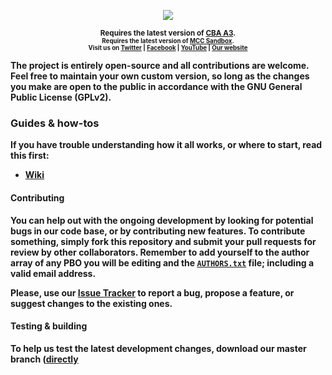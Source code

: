 <p align="center">
    <img src="http://www.battlegroup21.com/styles/WoWDraenor/theme/images/logo_bg21.png">
</p>

<p align="center">
    <sup><strong>Requires the latest version of <a href="https://github.com/CBATeam/CBA_A3/releases">CBA A3</a>.<br/>
    <sup><strong>Requires the latest version of <a href="https://forums.bistudio.com/topic/142042-mcc-sandbox-3-dynamic-mission-creating-tool-for-arma-3/">MCC Sandbox</a>.<br/>
    Visit us on <a href="https://twitter.com/BattleGroup21">Twitter</a> | <a href="https://www.facebook.com/battlegroup21">Facebook</a> | <a href="https://www.youtube.com/c/Battlegroup21">YouTube</a> | <a href="http://www.battlegroup21.com">Our website</a></strong></sup>
</p>

The project is entirely **open-source** and all contributions are welcome. Feel free to maintain your own custom version, so long as the changes you make are open to the public in accordance with the GNU General Public License (GPLv2).

### Guides & how-tos
If you have trouble understanding how it all works, or where to start, read this first:
- [Wiki](https://github.com/ElTyranos/BG21_Sandbox.altis/wiki)

#### Contributing
You can help out with the ongoing development by looking for potential bugs in our code base, or by contributing new features. To contribute something, simply fork this repository and submit your pull requests for review by other collaborators. Remember to add yourself to the author array of any PBO you will be editing and the [`AUTHORS.txt`](https://github.com/acemod/ACE3/blob/master/AUTHORS.txt) file; including a valid email address.

Please, use our [Issue Tracker](https://github.com/ElTyranos/BG21_Sandbox.altis/issues) to report a bug, propose a feature, or suggest changes to the existing ones.

#### Testing & building
To help us test the latest development changes, download our master branch ([directly](https://github.com/ElTyranos/BG21_Sandbox.altis/archive/master.zip)
